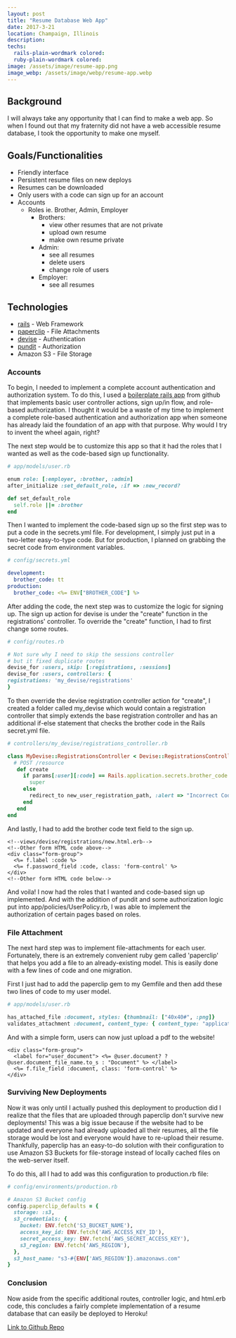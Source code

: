 ```yaml
---
layout: post
title: "Resume Database Web App"
date: 2017-3-21
location: Champaign, Illinois
description: 
techs:
  rails-plain-wordmark colored:
  ruby-plain-wordmark colored:
image: /assets/image/resume-app.png
image_webp: /assets/image/webp/resume-app.webp
---
```


## Background
I will always take any opportunity that I can find to make a web app. 
So when I found out that my fraternity did not have a web accessible resume database, I
took the opportunity to make one myself.

## Goals/Functionalities
- Friendly interface 
- Persistent resume files on new deploys
- Resumes can be downloaded
- Only users with a code can sign up for an account
- Accounts
  - Roles ie. Brother, Admin, Employer
    - Brothers:
      - view other resumes that are not private
      - upload own resume
      - make own resume private
    - Admin: 
      - see all resumes
      - delete users
      - change role of users
    - Employer:
      - see all resumes

## Technologies
- [rails](https://github.com/rails/rails) - Web Framework
- [paperclip](https://github.com/thoughtbot/paperclip) - File Attachments
- [devise](https://github.com/plataformatec/devise) - Authentication
- [pundit](https://github.com/elabs/pundit) - Authorization
- Amazon S3 - File Storage

### Accounts
To begin, I needed to implement a complete account authentication and
authorization system. To do this, I used a [boilerplate rails app](https://github.com/RailsApps/rails-devise-pundit) from github
that implements basic user controller actions, sign up/in flow, and role-based
authorization. I thought it would be a waste of my time to implement a complete
role-based authentication and authorization app when someone has already laid
the foundation of an app with that purpose. Why would I try to invent the wheel
again, right?

The next step would be to customize this app so that it had the roles that I
wanted as well as the code-based sign up functionality.
```ruby
# app/models/user.rb

enum role: [:employer, :brother, :admin]
after_initialize :set_default_role, :if => :new_record?

def set_default_role
  self.role ||= :brother
end
```

Then I wanted to implement the code-based sign up so the first step was to put a
code in the secrets.yml file. For development, I simply just put in a two-letter
easy-to-type code. But for production, I planned on grabbing the secret code
from environment variables.
```yml
# config/secrets.yml

development:
  brother_code: tt
production:
  brother_code: <%= ENV["BROTHER_CODE"] %>
```

After adding the code, the next step was to customize the logic for signing up.
The sign up action for devise is under the "create" function in the
registrations' controller. To override the "create" function, I
had to first change some routes.
```ruby
# config/routes.rb

# Not sure why I need to skip the sessions controller
# but it fixed duplicate routes
devise_for :users, skip: [:registrations, :sessions]
devise_for :users, controllers: {
registrations: 'my_devise/registrations'
}
```

To then override the devise registration controller action for "create", I created a folder
called my_devise which would contain a registration controller that simply
extends the base registration controller and has an additional if-else statement
that checks the brother code in the Rails secret.yml file. 
```ruby
# controllers/my_devise/registrations_controller.rb

class MyDevise::RegistrationsController < Devise::RegistrationsController
  # POST /resource
   def create
     if params[:user][:code] == Rails.application.secrets.brother_code
       super
     else 
       redirect_to new_user_registration_path, :alert => "Incorrect Code"
     end
   end
end
```

And lastly, I had to add the brother code text field to the sign up.
```erb
<!--views/devise/registrations/new.html.erb-->
<!--Other form HTML code above-->
<div class="form-group">
  <%= f.label :code %>
  <%= f.password_field :code, class: 'form-control' %>
</div>
<!--Other form HTML code below-->
```

And voila! I now had the roles that I wanted and code-based sign up implemented.
And with the addition of pundit and some authorization logic put into
app/policies/UserPolicy.rb, I was able to implement the authorization of certain
pages based on roles.

### File Attachment

The next hard step was to implement file-attachments for each user. Fortunately,
there is an extremely convenient ruby gem called 'paperclip' that helps you add
a file to an already-existing model. This is easily done with a few lines of
code and one migration.

First I just had to add the paperclip gem to my Gemfile and then add these two
lines of code to my user model.
```ruby
# app/models/user.rb

has_attached_file :document, styles: {thumbnail: ["40x40#", :png]}
validates_attachment :document, content_type: { content_type: "application/pdf" }
```

And with a simple form, users can now just upload a pdf to the website!
```erb
<div class="form-group">
  <label for="user_document"> <%= @user.document? ? @user.document_file_name.to_s : "Document" %> </label>
  <%= f.file_field :document, class: 'form-control' %>
</div>
```

### Surviving New Deployments
Now it was only until I actually pushed this deployment to production did I
realize that the files that are uploaded through paperclip don't survive new
deployments! This was a big issue because if the website had to be updated and
everyone had already uploaded all their resumes, all the file storage would be lost
and everyone would have to re-upload their resume. Thankfully, paperclip has an
easy-to-do solution with their configuration to use Amazon S3 Buckets for file-storage
instead of locally cached files on the web-server itself.

To do this, all I had to add was this configuration to production.rb file:
```ruby
# config/environments/production.rb

# Amazon S3 Bucket config
config.paperclip_defaults = {
  storage: :s3,
  s3_credentials: {
    bucket: ENV.fetch('S3_BUCKET_NAME'),
    access_key_id: ENV.fetch('AWS_ACCESS_KEY_ID'),
    secret_access_key: ENV.fetch('AWS_SECRET_ACCESS_KEY'),
    s3_region: ENV.fetch('AWS_REGION'),
  },
  s3_host_name: "s3-#{ENV['AWS_REGION']}.amazonaws.com"
}
```

### Conclusion
Now aside from the specific additional routes, controller logic, and html.erb
code, this concludes a fairly complete implementation of a resume database that
can easily be deployed to Heroku!

[Link to Github Repo](https://github.com/dphuang2/kappathetatau)

